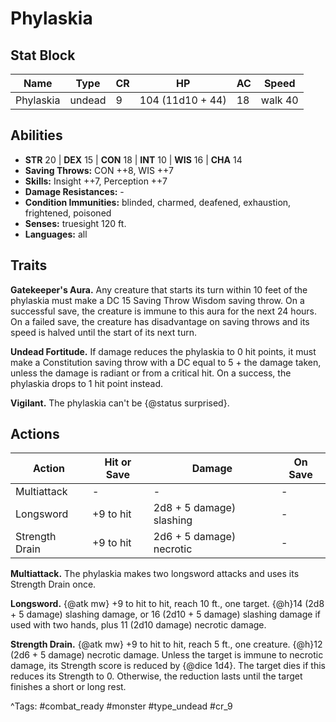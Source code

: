 # Phylaskia

## Stat Block

| Name | Type | CR | HP | AC | Speed |
|------|------|----|----|----|-------|
| Phylaskia | undead | 9 | 104 (11d10 + 44) | 18 | walk 40 |

## Abilities

- **STR** 20 | **DEX** 15 | **CON** 18 | **INT** 10 | **WIS** 16 | **CHA** 14
- **Saving Throws:** CON ++8, WIS ++7  
- **Skills:** Insight ++7, Perception ++7  
- **Damage Resistances:** -  
- **Condition Immunities:** blinded, charmed, deafened, exhaustion, frightened, poisoned  
- **Senses:** truesight 120 ft.  
- **Languages:** all

## Traits

**Gatekeeper's Aura.** Any creature that starts its turn within 10 feet of the phylaskia must make a DC 15 Saving Throw Wisdom saving throw. On a successful save, the creature is immune to this aura for the next 24 hours. On a failed save, the creature has disadvantage on saving throws and its speed is halved until the start of its next turn.

**Undead Fortitude.** If damage reduces the phylaskia to 0 hit points, it must make a Constitution saving throw with a DC equal to 5 + the damage taken, unless the damage is radiant or from a critical hit. On a success, the phylaskia drops to 1 hit point instead.

**Vigilant.** The phylaskia can't be {@status surprised}.


## Actions

| Action | Hit or Save | Damage | On Save |
|--------|--------------|--------|----------|
| Multiattack | - | - | - |
| Longsword | +9 to hit | 2d8 + 5 damage) slashing | - |
| Strength Drain | +9 to hit | 2d6 + 5 damage) necrotic | - |

**Multiattack.** The phylaskia makes two longsword attacks and uses its Strength Drain once.

**Longsword.** {@atk mw} +9 to hit to hit, reach 10 ft., one target. {@h}14 (2d8 + 5 damage) slashing damage, or 16 (2d10 + 5 damage) slashing damage if used with two hands, plus 11 (2d10 damage) necrotic damage.

**Strength Drain.** {@atk mw} +9 to hit to hit, reach 5 ft., one creature. {@h}12 (2d6 + 5 damage) necrotic damage. Unless the target is immune to necrotic damage, its Strength score is reduced by {@dice 1d4}. The target dies if this reduces its Strength to 0. Otherwise, the reduction lasts until the target finishes a short or long rest.


^Tags: #combat_ready #monster #type_undead #cr_9
